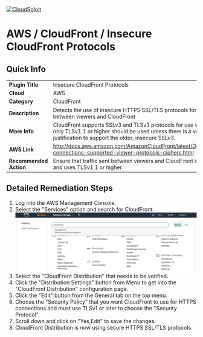 [![CloudSploit](https://cloudsploit.com/img/logo-new-big-text-100.png "CloudSploit")](https://cloudsploit.com)

# AWS / CloudFront / Insecure CloudFront Protocols

## Quick Info

| | |
|-|-|
| **Plugin Title** | Insecure CloudFront Protocols |
| **Cloud** | AWS |
| **Category** | CloudFront |
| **Description** | Detects the use of insecure HTTPS SSL/TLS protocols for use with HTTPS traffic between viewers and CloudFront |
| **More Info** | CloudFront supports SSLv3 and TLSv1 protocols for use with HTTPS traffic, but only TLSv1.1 or higher should be used unless there is a valid business justification to support the older, insecure SSLv3. |
| **AWS Link** | http://docs.aws.amazon.com/AmazonCloudFront/latest/DeveloperGuide/secure-connections-supported-viewer-protocols-ciphers.html |
| **Recommended Action** | Ensure that traffic sent between viewers and CloudFront is passed over HTTPS and uses TLSv1.1 or higher. |

## Detailed Remediation Steps
1. Log into the AWS Management Console.
2. Select the "Services" option and search for CloudFront. </br> ![Step 2](/resources/aws/cloudfront/insecure-cloudfront-protocols/step2.png "Step 2 - Services")
3. Select the "CloudFront Distribution" that needs to be verified.</br> 
4. Click the "Distribution Settings" button from Menu to get into the "CloudFront Distribution" configuration page. </br>
5. Click the "Edit" button from the  General tab on the top menu. </br>
6. Choose the "Security Policy" that you want CloudFront to use for HTTPS connections and must use TLSv1 or later to choose the "Security Protocol".</br>
7. Scroll down and click on "Yes,Edit" to save the changes.</br>
8. CloudFront Distribution is now using secure HTTPS SSL/TLS protocols. </br>
